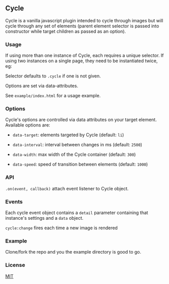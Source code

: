 ## Cycle

Cycle is a vanilla javascript plugin intended to cycle through images but will cycle through any set of elements (parent element selector is passed into constructor while target children as passed as an option).

### Usage

If using more than one instance of Cycle, each requires a unique selector. If using two instances on a single page, they need to be instantiated twice, eg:

Selector defaults to `.cycle` if one is not given.

Options are set via data-attributes.

See `example/index.html` for a usage example.

### Options

Cycle's options are controlled via data attributes on your target element. Available options are:

- `data-target`: elements targeted by Cycle (default: `li`)

- `data-interval`: interval between changes in ms (default: `2500`)

- `data-width`: max width of the Cycle container (default: `300`)

- `data-speed`: speed of transition between elements (default: `1000`)

### API

`.on(event, callback)` attach event listener to Cycle object.

### Events

Each cycle event object contains a `detail` parameter containing that instance's settings and a `data` object.

`cycle:change` fires each time a new image is rendered

### Example

Clone/fork the repo and you the example directory is good to go.


### License

[MIT](https://github.com/bcruddy/Cycle/blob/master/LICENSE)
